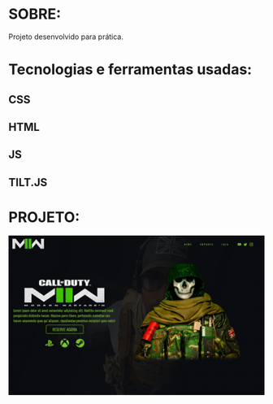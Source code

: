 # SOBRE: 

Projeto desenvolvido para prática.

# Tecnologias e ferramentas usadas:

## CSS
## HTML
## JS
## TILT.JS

# PROJETO:

<img alt="Warzone" title="Warzone" src="img/img-readme.png" />
